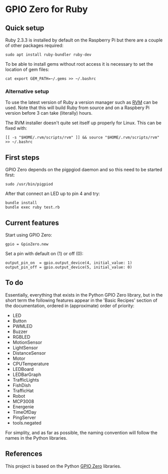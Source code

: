 # GPIO Zero for Ruby

## Quick setup

Ruby 2.3.3 is installed by default on the Raspberry Pi but there are a couple
of other packages required:

```
sudo apt install ruby-bundler ruby-dev
```

To be able to install gems without root access it is necessary to set the
location of gem files:

```
cat export GEM_PATH=~/.gems >> ~/.bashrc
```

### Alternative setup

To use the latest version of Ruby a version manager such as
[RVM](https://rvm.io/rvm/install) can be used. Note that this will build Ruby
from source and on a Raspbery Pi version before 3 can take (literally) hours.

The RVM installer doesn't quite set itself up properly for Linux. This can be
fixed with:

```
[[ -s "$HOME/.rvm/scripts/rvm" ]] && source "$HOME/.rvm/scripts/rvm" >> ~/.bashrc
```

## First steps

GPIO Zero depends on the pigpgiod daemon and so this need to be started first:

```
sudo /usr/bin/pigpiod
```

After that connect an LED up to pin 4 and try:

```
bundle install
bundle exec ruby test.rb
```

## Current features

Start using GPIO Zero:

```
gpio = GpioZero.new
```

Set a pin with default on (1) or off (0):

```
output_pin_on  = gpio.output_device(4, initial_value: 1)
output_pin_off = gpio.output_device(5, initial_value: 0)
```

## To do

Essentially, everything that exists in the Python GPIO Zero library, but in the
short term the following features appear in the 'Basic Recipes' section of the
documentation, ordered in (approximate) order of priority:

* LED
* Button
* PWMLED
* Buzzer
* RGBLED
* MotionSensor
* LightSensor
* DistanceSensor
* Motor
* CPUTemperature
* LEDBoard
* LEDBarGraph
* TrafficLights
* FishDish
* TrafficHat
* Robot
* MCP3008
* Energenie
* TimeOfDay
* PingServer
* tools.negated

For simplity, and as far as possible, the naming convention will follow the
names in the Python libraries.

## References

This project is based on the Python
[GPIO Zero](https://gpiozero.readthedocs.io/en/stable/) libraries.
